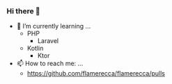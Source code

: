 ### Hi there 👋

- 🌱 I’m currently learning ...
  - PHP
    - Laravel
  - Kotlin
    - Ktor
- 📫 How to reach me: ...
  - https://github.com/flamerecca/flamerecca/pulls
<!--
**flamerecca/flamerecca** is a ✨ _special_ ✨ repository because its `README.md` (this file) appears on your GitHub profile.

Here are some ideas to get you started:

- 🔭 I’m currently working on ...
- 🌱 I’m currently learning ...
- 👯 I’m looking to collaborate on ...
- 🤔 I’m looking for help with ...
- 💬 Ask me about ...
- 📫 How to reach me: ...
- 😄 Pronouns: ...
- ⚡ Fun fact: ...
-->
